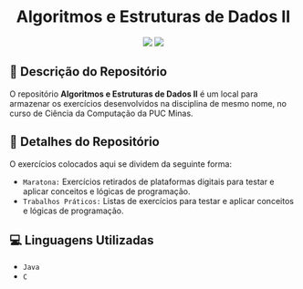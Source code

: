 <h1 align="center">Algoritmos e Estruturas de Dados II</h1>

<p align="center">
<img src="https://img.shields.io/badge/status-andamento-yellow">
<img src="https://img.shields.io/badge/last%20modified-27%2F03%2F2023-informational">
</p>

## :pencil: Descrição do Repositório

O repositório **Algoritmos e Estruturas de Dados II** é um local para armazenar os exercícios desenvolvidos na disciplina de mesmo nome, no curso de Ciência da Computação da PUC Minas.

## :wrench: Detalhes do Repositório

O exercícios colocados aqui se dividem da seguinte forma:

- `Maratona:` Exercícios retirados de plataformas digitais para testar e aplicar conceitos e lógicas de programação.
- `Trabalhos Práticos:` Listas de exercícios para testar e aplicar conceitos e lógicas de programação.

## :computer: Linguagens Utilizadas

- `Java`
- `C`
